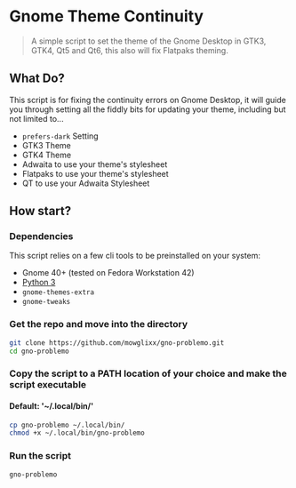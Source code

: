 # Gnome Theme Continuity

> A simple script to set the theme of the Gnome Desktop in GTK3, GTK4, Qt5 and Qt6, this also will fix Flatpaks theming.

## What Do?

This script is for fixing the continuity errors on Gnome Desktop, it will guide you through setting all the fiddly bits for updating your theme, including but not limited to... 

- `prefers-dark` Setting
- GTK3 Theme
- GTK4 Theme
- Adwaita to use your theme's stylesheet
- Flatpaks to use your theme's stylesheet
- QT to use your Adwaita Stylesheet

## How start?

### Dependencies

This script relies on a few cli tools to be preinstalled on your system:

- Gnome 40+ (tested on Fedora Workstation 42)
- [Python 3](https://www.python.org/downloads/)
- `gnome-themes-extra`
- `gnome-tweaks`

### Get the repo and move into the directory
```sh
git clone https://github.com/mowglixx/gno-problemo.git
cd gno-problemo
```

### Copy the script to a PATH location of your choice and make the script executable
#### Default: '~/.local/bin/'
```sh
cp gno-problemo ~/.local/bin/
chmod +x ~/.local/bin/gno-problemo
```
### Run the script
```sh
gno-problemo
```